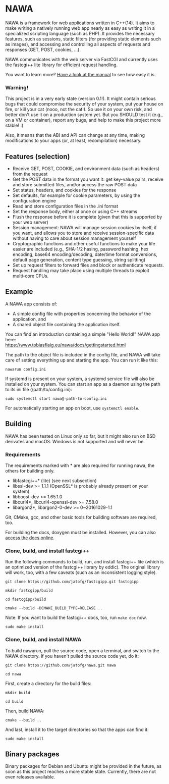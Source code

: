 NAWA
===

NAWA is a framework for web applications written in C++(14). It aims to 
make writing a natively running web app nearly as easy as writing it 
in a specialized scripting language (such as PHP). It provides the 
necessary features, such as sessions, static filters (for providing 
static elements such as images), and accessing and controlling all 
aspects of requests and responses (GET, POST, cookies, ...).

NAWA communicates with the web server via FastCGI and currently uses 
the fastcgi++ lite library for efficient request handling.

You want to learn more? 
[Have a look at the manual](https://www.tobiasflaig.eu/nawa/docs/gettingstarted.html) 
to see how easy it is.

### Warning!

This project is in a very early state (version 0.1!). It might contain 
serious bugs that could compromise the security of your system, put 
your house on fire, or kill your cat (nooo, not the cat!). So use it 
on your own risk, and better don't use it on a production system 
yet. But you SHOULD test it (e.g., on a VM or container), report 
any bugs, and help to make this project more stable! :)

Also, it means that the ABI and API can change at any time, making 
modifications to your apps (or, at least, recompilation) necessary.

## Features (selection)

- Receive GET, POST, COOKIE, and environment data (such as headers) 
from the request
- Get the POST data in the format you want it: get key-value pairs, 
receive and store submitted files, and/or access the raw POST data
- Set status, headers, and cookies for the response
- Set defaults, for example for cookie parameters, by using the 
configuration engine
- Read and store configuration files in the .ini format
- Set the response body, either at once or using C++ streams
- Flush the response before it is complete (given that this is 
supported by your web server)
- Session management: NAWA will manage session cookies by itself, if 
you want, and allows you to store and receive session-specific data 
without having to care about session management yourself
- Cryptographic functions and other useful functions to make your life 
easier are included (e.g., SHA-1/2 hasing, password hashing, hex 
encoding, base64 encoding/decoding, date/time format conversions, 
default page generation, content type guessing, string splitting)
- Set up request filters to forward files and block or authenticate 
requests.
- Request handling may take place using multiple threads to exploit  
multi-core CPUs.

## Example

A NAWA app consists of:

- A simple config file with properties concerning the behavior of the 
application, and
- A shared object file containing the application itself.

You can find an introduction containing a simple "Hello World!" 
NAWA app here:<br>
https://www.tobiasflaig.eu/nawa/docs/gettingstarted.html

The path to the object file is included in the config file, and NAWA 
will take care of setting everything up and starting the app. You 
can run it like this:

`nawarun config.ini`

If systemd is present on your system, a systemd service file will 
also be installed on your system. You can start an app as a 
daemon using the path to its ini file (/path/to/config.ini):

`sudo systemctl start nawa@-path-to-config.ini`

For automatically starting an app on boot, use `systemctl enable`.

## Building

NAWA has been tested on Linux only so far, but it might also run on BSD derivates and macOS. 
Windows is not supported and will never be. 

### Requirements

The requirements marked with * are also required for running nawa, the 
others for building only.

- libfastcgi++* (lite) (see next subsection)
- libssl-dev >= 1.1.1 (OpenSSL* is probably already present on your 
system)
- libboost-dev >= 1.65.1.0
- libcurl4*, libcurl4-openssl-dev >= 7.58.0
- libargon2*, libargon2-0-dev >= 0~20161029-1.1

Git, CMake, gcc, and other basic tools for building software 
are required, too.

For building the docs, doxygen must be installed. However, you can also 
[access the docs online](https://www.tobiasflaig.eu/nawa/docs/).

### Clone, build, and install fastcgi++

Run the following commands to build, run, and install fastcgi++ lite 
(which is an optimized version of the fastcgi++ library by eddic). The 
original library will work, too, with a few caveats (such as an 
inconsistent logging style).

`git clone https://github.com/jatofg/fastcgipp.git fastcgipp`

`mkdir fastcgipp/build`

`cd fastcgipp/build`

`cmake --build -DCMAKE_BUILD_TYPE=RELEASE ..`

Note: If you want to build the fastcgi++ docs, too, run 
`make doc` now.

`sudo make install`

### Clone, build, and install NAWA

To build nawarun, pull the source code, open a terminal, and 
switch to the NAWA directory. If you haven't pulled the source code 
yet, do it:

`git clone https://github.com/jatofg/nawa.git nawa`

`cd nawa`

First, create a directory for the build files:

`mkdir build`

`cd build`

Then, build NAWA:

`cmake --build ..`

And last, install it to the target directories so that the apps 
can find it:

`sudo make install`

## Binary packages

Binary packages for Debian and Ubuntu might be provided in the future, 
as soon as this project reaches a more stable state. Currently, there 
are not even releases available.